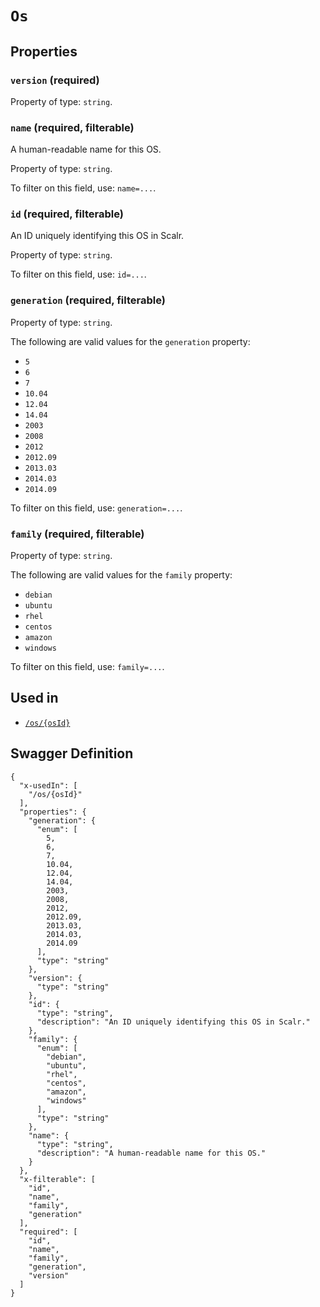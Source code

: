 # `Os` #







## Properties ##

### `version` (required) ###




Property of type: `string`.




### `name` (required, filterable) ###

A human-readable name for this OS.


Property of type: `string`.


To filter on this field, use: `name=...`.


### `id` (required, filterable) ###

An ID uniquely identifying this OS in Scalr.


Property of type: `string`.


To filter on this field, use: `id=...`.


### `generation` (required, filterable) ###




Property of type: `string`.

 
The following are valid values for the `generation` property:
  + `5`
  + `6`
  + `7`
  + `10.04`
  + `12.04`
  + `14.04`
  + `2003`
  + `2008`
  + `2012`
  + `2012.09`
  + `2013.03`
  + `2014.03`
  + `2014.09`

To filter on this field, use: `generation=...`.


### `family` (required, filterable) ###




Property of type: `string`.

 
The following are valid values for the `family` property:
  + `debian`
  + `ubuntu`
  + `rhel`
  + `centos`
  + `amazon`
  + `windows`

To filter on this field, use: `family=...`.




## Used in ##

  + [`/os/{osId}`](./../rest/api/user/v1/os/{osId})

## Swagger Definition ##

    {
      "x-usedIn": [
        "/os/{osId}"
      ], 
      "properties": {
        "generation": {
          "enum": [
            5, 
            6, 
            7, 
            10.04, 
            12.04, 
            14.04, 
            2003, 
            2008, 
            2012, 
            2012.09, 
            2013.03, 
            2014.03, 
            2014.09
          ], 
          "type": "string"
        }, 
        "version": {
          "type": "string"
        }, 
        "id": {
          "type": "string", 
          "description": "An ID uniquely identifying this OS in Scalr."
        }, 
        "family": {
          "enum": [
            "debian", 
            "ubuntu", 
            "rhel", 
            "centos", 
            "amazon", 
            "windows"
          ], 
          "type": "string"
        }, 
        "name": {
          "type": "string", 
          "description": "A human-readable name for this OS."
        }
      }, 
      "x-filterable": [
        "id", 
        "name", 
        "family", 
        "generation"
      ], 
      "required": [
        "id", 
        "name", 
        "family", 
        "generation", 
        "version"
      ]
    }
